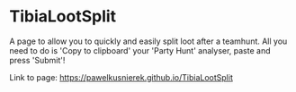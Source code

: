 # TibiaLootSplit
A page to allow you to quickly and easily split loot after a teamhunt. All you need to do is 'Copy to clipboard' your 'Party Hunt' analyser, paste and press 'Submit'!

Link to page:
https://pawelkusnierek.github.io/TibiaLootSplit
